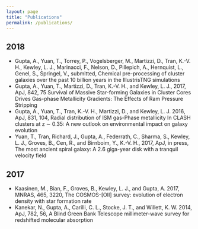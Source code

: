 ```yaml
---
layout: page
title: "Publications"
permalink: /publications/
---
```



## 2018
* Gupta, A., Yuan, T., Torrey, P., Vogelsberger, M., Martizzi, D., Tran, K.-V. H., Kewley, L. J., Marinacci, F., Nelson, D., Pillepich, A., Hernquist, L., Genel, S., Springel, V., submitted, Chemical pre-processing of cluster galaxies over the past 10 billion years in the IllustrisTNG simulations
* Gupta, A., Yuan, T., Martizzi, D., Tran, K.-V. H., and Kewley, L. J., 2017, ApJ, 842, 75 Survival of Massive Star-forming Galaxies in Cluster Cores Drives Gas-phase Metallicity Gradients: The Effects of Ram Pressure Stripping
* Gupta, A., Yuan, T., Tran, K.-V. H., Martizzi, D., and Kewley, L. J. 2016, ApJ, 831, 104, Radial distribution of ISM gas-Phase metallicity In CLASH clusters at z $\sim$ 0.35: A new outlook on environmental impact on galaxy evolution
* Yuan, T., Tran, Richard, J., Gupta, A., Federrath, C., Sharma, S., Kewley, L. J., Groves, B., Cen, R., and Birnboim, Y., K.-V. H., 2017, ApJ, in press, The most ancient spiral galaxy: A 2.6 giga-year disk with a tranquil velocity field

## 2017
* Kaasinen, M., Bian, F., Groves, B., Kewley, L. J., and Gupta, A. 2017, MNRAS, 465, 3220, The COSMOS-[OII] survey: evolution of electron density with star formation rate
* Kanekar, N., Gupta, A., Carilli, C. L., Stocke, J. T., and Willett, K. W. 2014, ApJ, 782, 56, A Blind Green Bank Telescope millimeter-wave survey for redshifted molecular absorption

